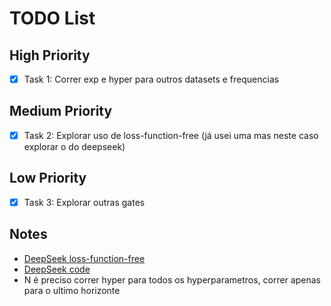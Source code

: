 # TODO List

## High Priority
- [x] Task 1: Correr exp e hyper para outros datasets e frequencias

## Medium Priority
- [x] Task 2: Explorar uso de loss-function-free (já usei uma mas neste caso explorar o do deepseek)

## Low Priority
- [x] Task 3: Explorar outras gates

## Notes
- [DeepSeek loss-function-free](https://arxiv.org/pdf/2408.15664v1)
- [DeepSeek code](https://github.com/deepseek-ai/DeepSeek-V3/blob/main/inference/model.py)
- N é preciso correr hyper para todos os hyperparametros, correr apenas para o ultimo horizonte 